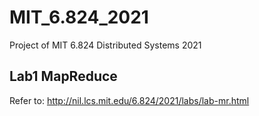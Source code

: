 # MIT_6.824_2021
Project of MIT 6.824 Distributed Systems 2021

## Lab1 MapReduce
Refer to: http://nil.lcs.mit.edu/6.824/2021/labs/lab-mr.html
